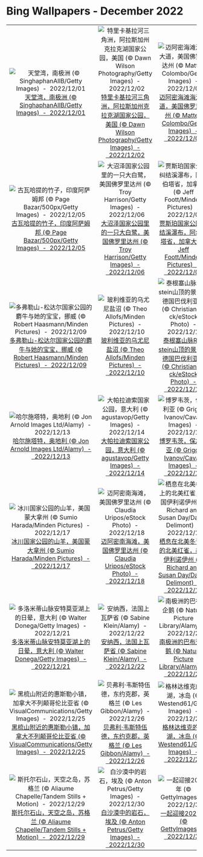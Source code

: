 # Bing Wallpapers - December 2022

| | | | |
|:-------------------------:|:-------------------------:|:-------------------------:|:-------------------------:|
| ![天堂湾，南极洲 (© SinghaphanAllB/Getty Images)  -  2022/12/01](https://cn.bing.com/th?id=OHR.AntarcticaDay_ZH-CN5719164468_UHD.jpg&w=480)[天堂湾，南极洲 (© SinghaphanAllB/Getty Images)  -  2022/12/01](https://cn.bing.com/th?id=OHR.AntarcticaDay_ZH-CN5719164468_UHD.jpg) | ![特里卡基拉河三角洲，阿拉斯加州克拉克湖国家公园，美国 (© Dawn Wilson Photography/Getty Images)  -  2022/12/02](https://cn.bing.com/th?id=OHR.BraidedRiverDelta_ZH-CN3352462511_UHD.jpg&w=480)[特里卡基拉河三角洲，阿拉斯加州克拉克湖国家公园，美国 (© Dawn Wilson Photography/Getty Images)  -  2022/12/02](https://cn.bing.com/th?id=OHR.BraidedRiverDelta_ZH-CN3352462511_UHD.jpg) | ![迈阿密海滩海洋大道，美国佛罗里达州 (© Matteo Colombo/Getty Images)  -  2022/12/03](https://cn.bing.com/th?id=OHR.MiamiDT_ZH-CN3528760113_UHD.jpg&w=480)[迈阿密海滩海洋大道，美国佛罗里达州 (© Matteo Colombo/Getty Images)  -  2022/12/03](https://cn.bing.com/th?id=OHR.MiamiDT_ZH-CN3528760113_UHD.jpg) | ![乞力马扎罗山附近的大象，安波塞利国家公园，肯尼亚 (© Diana Robinson Photography/Getty Images)  -  2022/12/04](https://cn.bing.com/th?id=OHR.KilimanjaroElephants_ZH-CN3779609103_UHD.jpg&w=480)[乞力马扎罗山附近的大象，安波塞利国家公园，肯尼亚 (© Diana Robinson Photography/Getty Images)  -  2022/12/04](https://cn.bing.com/th?id=OHR.KilimanjaroElephants_ZH-CN3779609103_UHD.jpg) |
| ![古瓦哈提的竹子，印度阿萨姆邦 (© Page Bazar/500px/Getty Images)  -  2022/12/05](https://cn.bing.com/th?id=OHR.BambooTreesIndia_ZH-CN3943852151_UHD.jpg&w=480)[古瓦哈提的竹子，印度阿萨姆邦 (© Page Bazar/500px/Getty Images)  -  2022/12/05](https://cn.bing.com/th?id=OHR.BambooTreesIndia_ZH-CN3943852151_UHD.jpg) | ![大沼泽国家公园里的一只大白鹭，美国佛罗里达州 (© Troy Harrison/Getty Images)  -  2022/12/06](https://cn.bing.com/th?id=OHR.GreatEgret_ZH-CN4088261519_UHD.jpg&w=480)[大沼泽国家公园里的一只大白鹭，美国佛罗里达州 (© Troy Harrison/Getty Images)  -  2022/12/06](https://cn.bing.com/th?id=OHR.GreatEgret_ZH-CN4088261519_UHD.jpg) | ![贾斯珀国家公园纠结溪瀑布，阿尔伯塔省，加拿大 (© Jeff Foott/Minden Pictures)  -  2022/12/07](https://cn.bing.com/th?id=OHR.TangleCreekFalls_ZH-CN4281148652_UHD.jpg&w=480)[贾斯珀国家公园纠结溪瀑布，阿尔伯塔省，加拿大 (© Jeff Foott/Minden Pictures)  -  2022/12/07](https://cn.bing.com/th?id=OHR.TangleCreekFalls_ZH-CN4281148652_UHD.jpg) | ![多弗勒山-松达尔国家公园的麝牛与她的宝宝，挪威 (© Robert Haasmann/Minden Pictures)  -  2022/12/08](https://cn.bing.com/th?id=OHR.WistmansWood_ZH-CN4453301808_UHD.jpg&w=480)[多弗勒山-松达尔国家公园的麝牛与她的宝宝，挪威 (© Robert Haasmann/Minden Pictures)  -  2022/12/08](https://cn.bing.com/th?id=OHR.WistmansWood_ZH-CN4453301808_UHD.jpg) |
| ![多弗勒山-松达尔国家公园的麝牛与她的宝宝，挪威 (© Robert Haasmann/Minden Pictures)  -  2022/12/09](https://cn.bing.com/th?id=OHR.NorwayMuskox_ZH-CN6137934745_UHD.jpg&w=480)[多弗勒山-松达尔国家公园的麝牛与她的宝宝，挪威 (© Robert Haasmann/Minden Pictures)  -  2022/12/09](https://cn.bing.com/th?id=OHR.NorwayMuskox_ZH-CN6137934745_UHD.jpg) | ![玻利维亚的乌尤尼盐沼 (© Theo Allofs/Minden Pictures)  -  2022/12/10](https://cn.bing.com/th?id=OHR.SaltDesert_ZH-CN4728398785_UHD.jpg&w=480)[玻利维亚的乌尤尼盐沼 (© Theo Allofs/Minden Pictures)  -  2022/12/10](https://cn.bing.com/th?id=OHR.SaltDesert_ZH-CN4728398785_UHD.jpg) | ![泰根塞山脉Ro?stein山顶的景色，德国巴伐利亚州 (© Christian B?ck/eStock Photo)  -  2022/12/11](https://cn.bing.com/th?id=OHR.BuchsteinRossstein_ZH-CN4924477552_UHD.jpg&w=480)[泰根塞山脉Ro?stein山顶的景色，德国巴伐利亚州 (© Christian B?ck/eStock Photo)  -  2022/12/11](https://cn.bing.com/th?id=OHR.BuchsteinRossstein_ZH-CN4924477552_UHD.jpg) | ![一品红 (© Elizabeth Fernandez/Getty Images)  -  2022/12/12](https://cn.bing.com/th?id=OHR.PoinsettiaDay_ZH-CN5115071992_UHD.jpg&w=480)[一品红 (© Elizabeth Fernandez/Getty Images)  -  2022/12/12](https://cn.bing.com/th?id=OHR.PoinsettiaDay_ZH-CN5115071992_UHD.jpg) |
| ![哈尔施塔特，奥地利 (© Jon Arnold Images Ltd/Alamy)  -  2022/12/13](https://cn.bing.com/th?id=OHR.InstagramHallstatt_ZH-CN5309282641_UHD.jpg&w=480)[哈尔施塔特，奥地利 (© Jon Arnold Images Ltd/Alamy)  -  2022/12/13](https://cn.bing.com/th?id=OHR.InstagramHallstatt_ZH-CN5309282641_UHD.jpg) | ![大帕拉迪索国家公园，意大利 (© agustavop/Getty Images)  -  2022/12/14](https://cn.bing.com/th?id=OHR.GranParadiso100th_ZH-CN5744961532_UHD.jpg&w=480)[大帕拉迪索国家公园，意大利 (© agustavop/Getty Images)  -  2022/12/14](https://cn.bing.com/th?id=OHR.GranParadiso100th_ZH-CN5744961532_UHD.jpg) | ![博罗韦茨，保加利亚 (© Grigor Ivanov/Cavan Images)  -  2022/12/15](https://cn.bing.com/th?id=OHR.Borovets_ZH-CN5914681811_UHD.jpg&w=480)[博罗韦茨，保加利亚 (© Grigor Ivanov/Cavan Images)  -  2022/12/15](https://cn.bing.com/th?id=OHR.Borovets_ZH-CN5914681811_UHD.jpg) | ![杜德萨加尔瀑布，印度果阿 (© Lucky-photographer/Getty Images)  -  2022/12/16](https://cn.bing.com/th?id=OHR.DudhsagarFallsGoa_ZH-CN0466471017_UHD.jpg&w=480)[杜德萨加尔瀑布，印度果阿 (© Lucky-photographer/Getty Images)  -  2022/12/16](https://cn.bing.com/th?id=OHR.DudhsagarFallsGoa_ZH-CN0466471017_UHD.jpg) |
| ![冰川国家公园的山羊，美国蒙大拿州 (© Sumio Harada/Minden Pictures)  -  2022/12/17](https://cn.bing.com/th?id=OHR.GlacierGoats_ZH-CN0764810245_UHD.jpg&w=480)[冰川国家公园的山羊，美国蒙大拿州 (© Sumio Harada/Minden Pictures)  -  2022/12/17](https://cn.bing.com/th?id=OHR.GlacierGoats_ZH-CN0764810245_UHD.jpg) | ![迈阿密南海滩，美国佛罗里达州 (© Claudia Uripos/eStock Photo)  -  2022/12/18](https://cn.bing.com/th?id=OHR.SouthBeach_ZH-CN0989287734_UHD.jpg&w=480)[迈阿密南海滩，美国佛罗里达州 (© Claudia Uripos/eStock Photo)  -  2022/12/18](https://cn.bing.com/th?id=OHR.SouthBeach_ZH-CN0989287734_UHD.jpg) | ![栖息在北美冬青上的北美红雀，美国伊利诺伊州 (© Richard and Susan Day/Danita Delimont)  -  2022/12/19](https://cn.bing.com/th?id=OHR.WinterberryBush_ZH-CN1414026440_UHD.jpg&w=480)[栖息在北美冬青上的北美红雀，美国伊利诺伊州 (© Richard and Susan Day/Danita Delimont)  -  2022/12/19](https://cn.bing.com/th?id=OHR.WinterberryBush_ZH-CN1414026440_UHD.jpg) | ![维也纳美景宫的圣诞市场，奥地利 (© Diyana Dimitrova/Alamy)  -  2022/12/20](https://cn.bing.com/th?id=OHR.PalaceBelvedere_ZH-CN1818163173_UHD.jpg&w=480)[维也纳美景宫的圣诞市场，奥地利 (© Diyana Dimitrova/Alamy)  -  2022/12/20](https://cn.bing.com/th?id=OHR.PalaceBelvedere_ZH-CN1818163173_UHD.jpg) |
| ![多洛米蒂山脉安特莫亚湖上的日晕，意大利 (© Walter Donega/Getty Images)  -  2022/12/21](https://cn.bing.com/th?id=OHR.SolarHalo_ZH-CN2320274967_UHD.jpg&w=480)[多洛米蒂山脉安特莫亚湖上的日晕，意大利 (© Walter Donega/Getty Images)  -  2022/12/21](https://cn.bing.com/th?id=OHR.SolarHalo_ZH-CN2320274967_UHD.jpg) | ![安纳西，法国上瓦萨省 (© Sabine Klein/Alamy)  -  2022/12/22](https://cn.bing.com/th?id=OHR.AnnecyXmas_ZH-CN2540694929_UHD.jpg&w=480)[安纳西，法国上瓦萨省 (© Sabine Klein/Alamy)  -  2022/12/22](https://cn.bing.com/th?id=OHR.AnnecyXmas_ZH-CN2540694929_UHD.jpg) | ![南极洲的巴布亚企鹅 (© Nature Picture Library/Alamy)  -  2022/12/23](https://cn.bing.com/th?id=OHR.GentooGrievances_ZH-CN2875292726_UHD.jpg&w=480)[南极洲的巴布亚企鹅 (© Nature Picture Library/Alamy)  -  2022/12/23](https://cn.bing.com/th?id=OHR.GentooGrievances_ZH-CN2875292726_UHD.jpg) | ![狍子，特伦蒂诺-上阿迪杰大区，意大利 (© Federica Cattaruzzi/eStock)  -  2022/12/24](https://cn.bing.com/th?id=OHR.RoeTrentinoSnow_ZH-CN3122890500_UHD.jpg&w=480)[狍子，特伦蒂诺-上阿迪杰大区，意大利 (© Federica Cattaruzzi/eStock)  -  2022/12/24](https://cn.bing.com/th?id=OHR.RoeTrentinoSnow_ZH-CN3122890500_UHD.jpg) |
| ![黑梳山附近的惠斯勒小镇，加拿大不列颠哥伦比亚省 (© VisualCommunications/Getty Images)  -  2022/12/25](https://cn.bing.com/th?id=OHR.WhistlerVillage_ZH-CN3451305723_UHD.jpg&w=480)[黑梳山附近的惠斯勒小镇，加拿大不列颠哥伦比亚省 (© VisualCommunications/Getty Images)  -  2022/12/25](https://cn.bing.com/th?id=OHR.WhistlerVillage_ZH-CN3451305723_UHD.jpg) | ![贝弗利·韦斯特伍德，东约克郡，英格兰 (© Les Gibbon/Alamy)  -  2022/12/26](https://cn.bing.com/th?id=OHR.BeverleyWestwood_ZH-CN3729041588_UHD.jpg&w=480)[贝弗利·韦斯特伍德，东约克郡，英格兰 (© Les Gibbon/Alamy)  -  2022/12/26](https://cn.bing.com/th?id=OHR.BeverleyWestwood_ZH-CN3729041588_UHD.jpg) | ![格林达维克的蓝湖，冰岛 (© Westend61/Getty Images)  -  2022/12/27](https://cn.bing.com/th?id=OHR.BlueLagoon_ZH-CN3874240119_UHD.jpg&w=480)[格林达维克的蓝湖，冰岛 (© Westend61/Getty Images)  -  2022/12/27](https://cn.bing.com/th?id=OHR.BlueLagoon_ZH-CN3874240119_UHD.jpg) | ![马洛亚，瑞士 (© Roberto Moiola/Getty)  -  2022/12/28](https://cn.bing.com/th?id=OHR.ChiesaBianca_ZH-CN4208333975_UHD.jpg&w=480)[马洛亚，瑞士 (© Roberto Moiola/Getty)  -  2022/12/28](https://cn.bing.com/th?id=OHR.ChiesaBianca_ZH-CN4208333975_UHD.jpg) |
| ![斯托尔石山，天空之岛，苏格兰 (© Aliaume Chapelle/Tandem Stills + Motion)  -  2022/12/29](https://cn.bing.com/th?id=OHR.StorrRocks_ZH-CN4956679462_UHD.jpg&w=480)[斯托尔石山，天空之岛，苏格兰 (© Aliaume Chapelle/Tandem Stills + Motion)  -  2022/12/29](https://cn.bing.com/th?id=OHR.StorrRocks_ZH-CN4956679462_UHD.jpg) | ![白沙漠中的岩石，埃及 (© Anton Petrus/Getty Images)  -  2022/12/30](https://cn.bing.com/th?id=OHR.ChalkRock_ZH-CN2893565655_UHD.jpg&w=480)[白沙漠中的岩石，埃及 (© Anton Petrus/Getty Images)  -  2022/12/30](https://cn.bing.com/th?id=OHR.ChalkRock_ZH-CN2893565655_UHD.jpg) | ![一起迎接2023年 (© GettyImages)  -  2022/12/31](https://cn.bing.com/th?id=OHR.TheNationaDay_ZH-CN7631842209_UHD.jpg&w=480)[一起迎接2023年 (© GettyImages)  -  2022/12/31](https://cn.bing.com/th?id=OHR.TheNationaDay_ZH-CN7631842209_UHD.jpg) |  |
